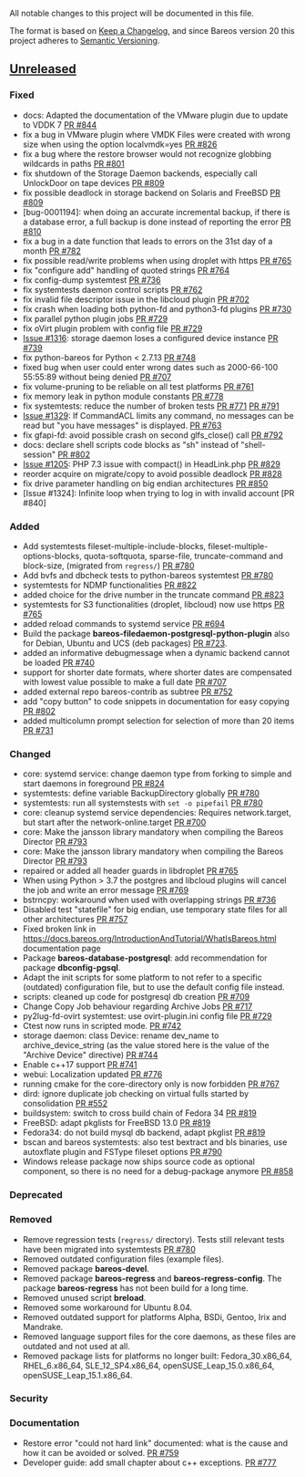 All notable changes to this project will be documented in this file.

The format is based on [Keep a Changelog](https://keepachangelog.com/en/1.0.0/),
and since Bareos version 20 this project adheres to [Semantic Versioning](https://semver.org/spec/v2.0.0.html).

## [Unreleased]

### Fixed
- docs: Adapted the documentation of the VMware plugin due to update to VDDK 7 [PR #844]
- fix a bug in VMware plugin where VMDK Files were created with wrong size when using the option localvmdk=yes [PR #826]
- fix a bug where the restore browser would not recognize globbing wildcards in paths [PR #801]
- fix shutdown of the Storage Daemon backends, especially call UnlockDoor on tape devices [PR #809]
- fix possible deadlock in storage backend on Solaris and FreeBSD [PR #809]
- [bug-0001194]: when doing an accurate incremental backup, if there is a database error, a full backup is done instead of reporting the error [PR #810]
- fix a bug in a date function that leads to errors on the 31st day of a month [PR #782]
- fix possible read/write problems when using droplet with https [PR #765]
- fix "configure add" handling of quoted strings [PR #764]
- fix config-dump systemtest [PR #736]
- fix systemtests daemon control scripts [PR #762]
- fix invalid file descriptor issue in the libcloud plugin [PR #702]
- fix crash when loading both python-fd and python3-fd plugins [PR #730]
- fix parallel python plugin jobs [PR #729]
- fix oVirt plugin problem with config file [PR #729]
- [Issue #1316]: storage daemon loses a configured device instance [PR #739]
- fix python-bareos for Python < 2.7.13 [PR #748]
- fixed bug when user could enter wrong dates such as 2000-66-100 55:55:89 without being denied [PR #707]
- fix volume-pruning to be reliable on all test platforms [PR #761]
- fix memory leak in python module constants [PR #778]
- fix systemtests: reduce the number of broken tests [PR #771] [PR #791]
- [Issue #1329]: If CommandACL limits any command, no messages can be read but "you have messages" is displayed. [PR #763]
- fix gfapi-fd: avoid possible crash on second glfs_close() call [PR #792]
- docs: declare shell scripts code blocks as "sh" instead of "shell-session" [PR #802]
- [Issue #1205]: PHP 7.3 issue with compact() in HeadLink.php [PR #829]
- reorder acquire on migrate/copy to avoid possible deadlock [PR #828]
- fix drive parameter handling on big endian architectures [PR #850]
- [Issue #1324]: Infinite loop when trying to log in with invalid account [PR #840]

### Added
- Add systemtests fileset-multiple-include-blocks, fileset-multiple-options-blocks, quota-softquota, sparse-file, truncate-command and block-size, (migrated from ``regress/``) [PR #780]
- Add bvfs and dbcheck tests to python-bareos systemtest [PR #780]
- systemtests for NDMP functionalities [PR #822]
- added choice for the drive number in the truncate command [PR #823]
- systemtests for S3 functionalities (droplet, libcloud) now use https [PR #765]
- added reload commands to systemd service [PR #694]
- Build the package **bareos-filedaemon-postgresql-python-plugin** also for Debian, Ubuntu and UCS (deb packages) [PR #723].
- added an informative debugmessage when a dynamic backend cannot be loaded [PR #740]
- support for shorter date formats, where shorter dates are compensated with lowest value possible to make a full date [PR #707]
- added external repo bareos-contrib as subtree [PR #752]
- add "copy button" to code snippets in documentation for easy copying [PR #802]
- added multicolumn prompt selection for selection of more than 20 items [PR #731]

### Changed
- core: systemd service: change daemon type from forking to simple and start daemons in foreground [PR #824]
- systemtests: define variable BackupDirectory globally [PR #780]
- systemtests: run all systemstests with ``set -o pipefail`` [PR #780]
- core: cleanup systemd service dependencies: Requires network.target, but start after the network-online.target [PR #700]
- core: Make the jansson library mandatory when compiling the Bareos Director [PR #793]
- core: Make the jansson library mandatory when compiling the Bareos Director [PR #793]
- repaired or added all header guards in libdroplet [PR #765]
- When using Python > 3.7 the postgres and libcloud plugins will cancel the job and write an error message [PR #769]
- bstrncpy: workaround when used with overlapping strings [PR #736]
- Disabled test "statefile" for big endian, use temporary state files for all other architectures [PR #757]
- Fixed broken link in https://docs.bareos.org/IntroductionAndTutorial/WhatIsBareos.html documentation page
- Package **bareos-database-postgresql**: add recommendation for package **dbconfig-pgsql**.
- Adapt the init scripts for some platform to not refer to a specific (outdated) configuration file, but to use the default config file instead.
- scripts: cleaned up code for postgresql db creation [PR #709]
- Change Copy Job behaviour regarding Archive Jobs [PR #717]
- py2lug-fd-ovirt systemtest: use ovirt-plugin.ini config file [PR #729]
- Ctest now runs in scripted mode. [PR #742]
- storage daemon: class Device: rename dev_name to archive_device_string (as the value stored here is the value of the "Archive Device" directive) [PR #744]
- Enable c++17 support [PR #741]
- webui: Localization updated [PR #776]
- running cmake for the core-directory only is now forbidden [PR #767]
- dird: ignore duplicate job checking on virtual fulls started by consolidation [PR #552]
- buildsystem: switch to cross build chain of Fedora 34 [PR #819]
- FreeBSD: adapt pkglists for FreeBSD 13.0 [PR #819]
- Fedora34: do not build mysql db backend, adapt pkglist [PR #819]
- bscan and bareos systemtests: also test bextract and bls binaries, use autoxflate plugin and FSType fileset options [PR #790]
- Windows release package now ships source code as optional component, so there is no need for a debug-package anymore [PR #858]

### Deprecated

### Removed
- Remove regression tests (``regress/`` directory). Tests still relevant tests have been migrated into systemtests [PR #780]
- Removed outdated configuration files (example files).
- Removed package **bareos-devel**.
- Removed package **bareos-regress** and **bareos-regress-config**. The package **bareos-regress** has not been build for a long time.
- Removed unused script **breload**.
- Removed some workaround for Ubuntu 8.04.
- Removed outdated support for platforms Alpha, BSDi, Gentoo, Irix and Mandrake.
- Removed language support files for the core daemons, as these files are outdated and not used at all.
- Removed package lists for platforms no longer built: Fedora_30.x86_64, RHEL_6.x86_64, SLE_12_SP4.x86_64, openSUSE_Leap_15.0.x86_64, openSUSE_Leap_15.1.x86_64.

### Security

### Documentation
- Restore error "could not hard link" documented: what is the cause and how it can be avoided or solved. [PR #759]
- Developer guide: add small chapter about c++ exceptions. [PR #777]

[Issue #1205]: https://bugs.bareos.org/view.php?id=1205
[Issue #1316]: https://bugs.bareos.org/view.php?id=1316
[Issue #1329]: https://bugs.bareos.org/view.php?id=1329
[PR #552]: https://github.com/bareos/bareos/pull/552
[PR #694]: https://github.com/bareos/bareos/pull/694
[PR #700]: https://github.com/bareos/bareos/pull/700
[PR #702]: https://github.com/bareos/bareos/pull/702
[PR #707]: https://github.com/bareos/bareos/pull/707
[PR #709]: https://github.com/bareos/bareos/pull/709
[PR #717]: https://github.com/bareos/bareos/pull/717
[PR #723]: https://github.com/bareos/bareos/pull/723
[PR #729]: https://github.com/bareos/bareos/pull/729
[PR #730]: https://github.com/bareos/bareos/pull/730
[PR #731]: https://github.com/bareos/bareos/pull/731
[PR #736]: https://github.com/bareos/bareos/pull/736
[PR #739]: https://github.com/bareos/bareos/pull/739
[PR #740]: https://github.com/bareos/bareos/pull/740
[PR #741]: https://github.com/bareos/bareos/pull/741
[PR #742]: https://github.com/bareos/bareos/pull/742
[PR #744]: https://github.com/bareos/bareos/pull/744
[PR #748]: https://github.com/bareos/bareos/pull/748
[PR #752]: https://github.com/bareos/bareos/pull/752
[PR #757]: https://github.com/bareos/bareos/pull/757
[PR #759]: https://github.com/bareos/bareos/pull/759
[PR #761]: https://github.com/bareos/bareos/pull/761
[PR #762]: https://github.com/bareos/bareos/pull/762
[PR #763]: https://github.com/bareos/bareos/pull/763
[PR #764]: https://github.com/bareos/bareos/pull/764
[PR #765]: https://github.com/bareos/bareos/pull/765
[PR #767]: https://github.com/bareos/bareos/pull/767
[PR #769]: https://github.com/bareos/bareos/pull/769
[PR #771]: https://github.com/bareos/bareos/pull/771
[PR #776]: https://github.com/bareos/bareos/pull/776
[PR #777]: https://github.com/bareos/bareos/pull/777
[PR #778]: https://github.com/bareos/bareos/pull/778
[PR #780]: https://github.com/bareos/bareos/pull/780
[PR #782]: https://github.com/bareos/bareos/pull/782
[PR #790]: https://github.com/bareos/bareos/pull/790
[PR #791]: https://github.com/bareos/bareos/pull/791
[PR #792]: https://github.com/bareos/bareos/pull/792
[PR #793]: https://github.com/bareos/bareos/pull/793
[PR #801]: https://github.com/bareos/bareos/pull/801
[PR #802]: https://github.com/bareos/bareos/pull/802
[PR #809]: https://github.com/bareos/bareos/pull/809
[PR #810]: https://github.com/bareos/bareos/pull/810
[PR #819]: https://github.com/bareos/bareos/pull/819
[PR #822]: https://github.com/bareos/bareos/pull/822
[PR #823]: https://github.com/bareos/bareos/pull/823
[PR #824]: https://github.com/bareos/bareos/pull/824
[PR #826]: https://github.com/bareos/bareos/pull/826
[PR #828]: https://github.com/bareos/bareos/pull/828
[PR #829]: https://github.com/bareos/bareos/pull/829
[PR #844]: https://github.com/bareos/bareos/pull/844
[PR #850]: https://github.com/bareos/bareos/pull/850
[PR #858]: https://github.com/bareos/bareos/pull/858
[unreleased]: https://github.com/bareos/bareos/tree/master
